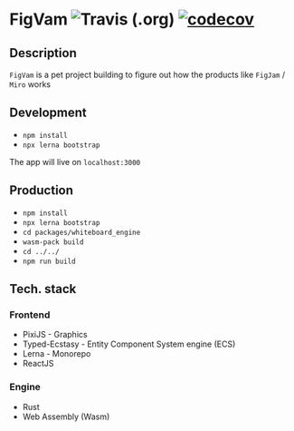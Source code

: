 # FigVam ![Travis (.org)](https://img.shields.io/travis/MadMed677/figvam) [![codecov](https://codecov.io/gh/MadMed677/figvam/branch/master/graph/badge.svg)](https://codecov.io/gh/MadMed677/figvam)

## Description

`FigVam` is a pet project building to figure out
how the products like `FigJam` / `Miro` works

## Development
- `npm install`
- `npx lerna bootstrap`

The app will live on `localhost:3000`

## Production
- `npm install`
- `npx lerna bootstrap`
- `cd packages/whiteboard_engine`
- `wasm-pack build`
- `cd ../../`
- `npm run build`

## Tech. stack
### Frontend
- PixiJS - Graphics
- Typed-Ecstasy - Entity Component System engine (ECS)
- Lerna - Monorepo
- ReactJS

### Engine
- Rust
- Web Assembly (Wasm)
